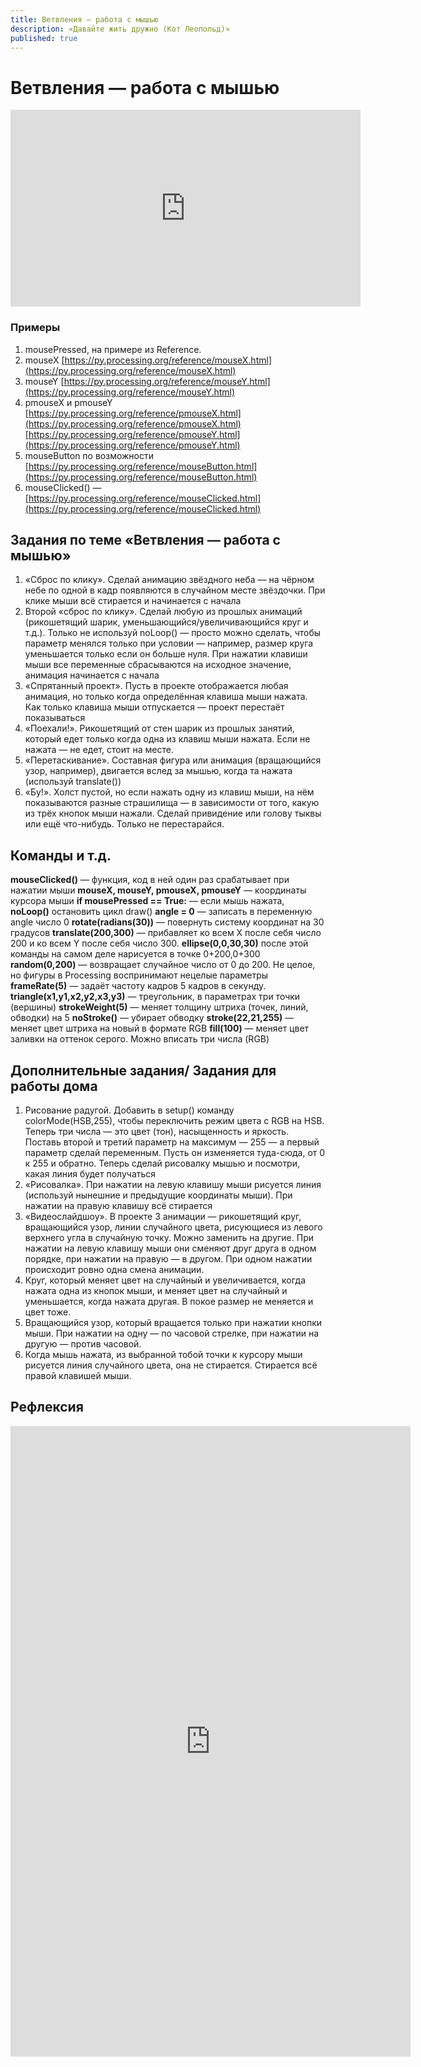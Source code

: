 ```yaml
---
title: Ветвления — работа с мышью
description: «Давайте жить дружно (Кот Леопольд)»
published: true
---
```


# Ветвления — работа с мышью

<iframe width="560" height="315" src="https://www.youtube.com/embed/5JWtTkeGu_M" frameborder="0" allow="accelerometer; autoplay; clipboard-write; encrypted-media; gyroscope; picture-in-picture" allowfullscreen></iframe>

### Примеры 

1. mousePressed, на примере из Reference. 
1. mouseX [https://py.processing.org/reference/mouseX.html](https://py.processing.org/reference/mouseX.html) 
1. mouseY [https://py.processing.org/reference/mouseY.html](https://py.processing.org/reference/mouseY.html)
1. pmouseX и pmouseY
[https://py.processing.org/reference/pmouseX.html](https://py.processing.org/reference/pmouseX.html)
[https://py.processing.org/reference/pmouseY.html](https://py.processing.org/reference/pmouseY.html)
1. mouseButton по возможности [https://py.processing.org/reference/mouseButton.html](https://py.processing.org/reference/mouseButton.html) 
1. mouseClicked() — [https://py.processing.org/reference/mouseClicked.html](https://py.processing.org/reference/mouseClicked.html) 


## Задания по теме «Ветвления — работа с мышью»

1. «Сброс по клику». Сделай анимацию звёздного неба — на чёрном небе по одной в кадр появляются в случайном месте звёздочки. При клике мыши всё стирается и начинается с начала
2. Второй «сброс по клику». Сделай любую из прошлых анимаций (рикошетящий шарик, уменьшающийся/увеличивающийся круг и т.д.). Только не используй noLoop() — просто можно сделать, чтобы параметр менялся только при условии — например, размер круга уменьшается только если он больше нуля.
При нажатии клавиши мыши все переменные сбрасываются на исходное значение, анимация начинается с начала
3. «Спрятанный проект». Пусть в проекте отображается любая анимация, но  только когда определённая клавиша мыши нажата. Как только клавиша мыши отпускается — проект перестаёт показываться
4. «Поехали!». Рикошетящий  от стен шарик из прошлых занятий, который едет только когда одна из клавиш мыши нажата. Если не нажата — не едет, стоит на месте.
5. «Перетаскивание». Составная фигура или анимация (вращающийся узор, например), двигается вслед за мышью, когда та нажата (используй translate())
6. «Бу!». Холст пустой, но если нажать одну из клавиш мыши, на нём показываются разные страшилища — в зависимости от того, какую из трёх кнопок мыши нажали. Сделай привидение или голову тыквы или ещё что-нибудь. Только не перестарайся.



## Команды и т.д.

**mouseClicked()**  — функция, код в ней один раз срабатывает при нажатии мыши
**mouseX, mouseY, pmouseX, pmouseY** — координаты курсора мыши 
**if mousePressed == True:** — если мышь нажата, 
    **noLoop()** остановить цикл draw() 
**angle = 0** — записать в переменную angle число 0
**rotate(radians(30))** — повернуть систему координат на 30 градусов
**translate(200,300)** — прибавляет ко всем X после себя число 200 и ко всем Y после себя число 300. **ellipse(0,0,30,30)** после этой команды на самом деле нарисуется в точке 0+200,0+300
**random(0,200)** — возвращает случайное число от 0 до 200. Не целое, но фигуры в Processing воспринимают нецелые параметры
**frameRate(5)** — задаёт частоту кадров 5 кадров в секунду.
**triangle(x1,y1,x2,y2,x3,y3)** — треугольник, в параметрах три точки (вершины)
**strokeWeight(5)** — меняет толщину штриха (точек, линий, обводки) на 5
**noStroke()** — убирает обводку
**stroke(22,21,255)** — меняет цвет штриха на новый в формате RGB
**fill(100)** — меняет цвет заливки на оттенок серого. Можно вписать три числа (RGB)

## Дополнительные задания/ Задания для работы дома

1. Рисование радугой. Добавить в setup() команду colorMode(HSB,255), чтобы переключить режим цвета с RGB на HSB. Теперь три числа — это цвет (тон), насыщенность и яркость. Поставь второй и третий параметр на максимум — 255 — а первый параметр сделай переменным. Пусть он изменяется туда-сюда, от 0 к 255 и обратно. Теперь сделай рисовалку мышью и посмотри, какая линия будет получаться
2. «Рисовалка». При нажатии на левую клавишу мыши рисуется линия (используй нынешние и предыдущие координаты мыши). При нажатии на правую клавишу всё стирается
3. «Видеослайдшоу». В проекте 3 анимации — рикошетящий круг, вращающийся узор, линии случайного цвета, рисующиеся из левого верхнего угла в случайную точку. Можно заменить на другие. При нажатии на левую клавишу мыши они сменяют друг друга в одном порядке, при нажатии на правую — в другом. При одном нажатии происходит ровно одна смена анимации. 
4. Круг, который меняет цвет на случайный и увеличивается, когда нажата одна из кнопок мыши, и меняет цвет на случайный и уменьшается, когда нажата другая. В покое размер не меняется и цвет тоже.
6. Вращающийся узор, который вращается только при нажатии кнопки мыши. При нажатии на одну — по часовой стрелке, при нажатии на другую — против часовой.
7. Когда мышь нажата, из выбранной тобой точки к курсору мыши рисуется линия случайного цвета, она не стирается. Стирается всё правой клавишей мыши.


## Рефлексия

<iframe src="https://docs.google.com/forms/d/e/1FAIpQLSds98rGZvg-fpJo1z5EJXWXaOQ_8QSA5zIJ7RWxOGKqmeAytA/viewform?embedded=true" width="640" height="1009" frameborder="0" marginheight="0" marginwidth="0">Загрузка…</iframe>
